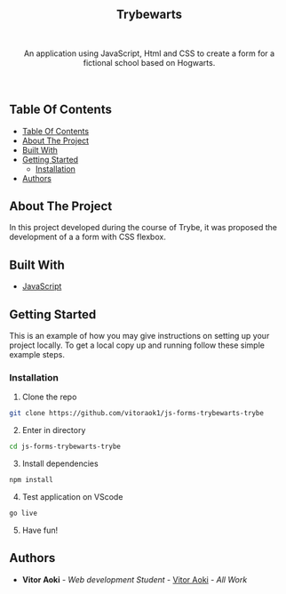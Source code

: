 <p align="center">
  <h2 align="center">Trybewarts</h2>
  <br/>
  <p align="center">
    An application using JavaScript, Html and CSS to create a form for a fictional school based on Hogwarts.
    <br/>
     <br/>
     <br/>
  </p>
</p>

## Table Of Contents

- [Table Of Contents](#table-of-contents)
- [About The Project](#about-the-project)
- [Built With](#built-with)
- [Getting Started](#getting-started)
  - [Installation](#installation)
- [Authors](#authors)

## About The Project

In this project developed during the course of Trybe, it was proposed the development of a a form with CSS flexbox.

## Built With

- [JavaScript](https://www.javascript.com/)

## Getting Started

This is an example of how you may give instructions on setting up your project locally.
To get a local copy up and running follow these simple example steps.

### Installation

1. Clone the repo

```sh
git clone https://github.com/vitoraok1/js-forms-trybewarts-trybe
```

2. Enter in directory

```sh
cd js-forms-trybewarts-trybe
```

3. Install dependencies

```sh
npm install
```

4. Test application on VScode

```sh
go live
```

5. Have fun!

## Authors

- **Vitor Aoki** - _Web development Student_ - [Vitor Aoki](https://github.com/vitoraok1/) - _All Work_
